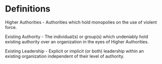 # Definitions

Higher Authorities - Authorities which hold monopolies on the use of violent
    force. 

Existing Authority - The individual(s) or group(s) which undeniably hold
    existing authority over an organization in the eyes of Higher Authorities. 

Existing Leadership - Explicit or implicit (or both) leadership within an
    existing organization independent of their level of authority. 


